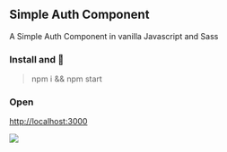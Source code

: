 
## Simple Auth Component

A Simple Auth Component in vanilla Javascript and Sass

### Install and :rocket:

 > npm i && npm start

### Open

<a href="http://localhost:3000" target="_blank">http://localhost:3000</a>

![](https://i.imgur.com/aG2VOi0.png)
